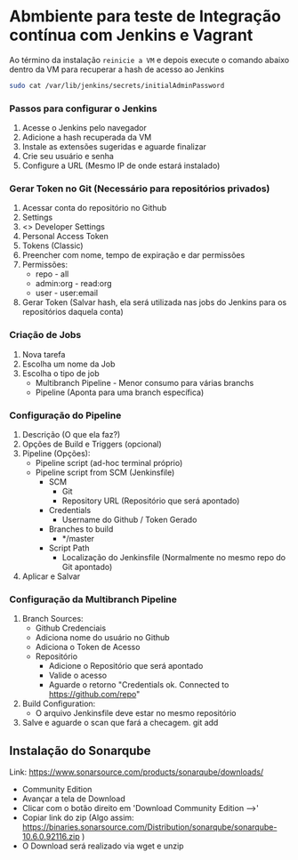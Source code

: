 # Abmbiente para teste de Integração contínua com Jenkins e Vagrant

Ao término da instalação `reinicie a VM` e depois execute o comando abaixo dentro da VM para recuperar a hash de acesso ao Jenkins

```bash
sudo cat /var/lib/jenkins/secrets/initialAdminPassword
```
### Passos para configurar o Jenkins

1. Acesse o Jenkins pelo navegador 
2. Adicione a hash recuperada da VM
3. Instale as extensões sugeridas e aguarde finalizar
4. Crie seu usuário e senha
5. Configure a URL (Mesmo IP de onde estará instalado)


### Gerar Token no Git (Necessário para repositórios privados)

1. Acessar conta do repositório no Github
2. Settings
3. <> Developer Settings
4. Personal Access Token 
5. Tokens (Classic) 
6. Preencher com nome, tempo de expiração e dar permissões
7. Permissões:
    - repo - all
    - admin:org - read:org
    - user - user:email
8. Gerar Token (Salvar hash, ela será utilizada nas jobs do Jenkins para os repositórios daquela conta)

### Criação de Jobs

1. Nova tarefa
2. Escolha um nome da Job
3. Escolha o tipo de job
    - Multibranch Pipeline - Menor consumo para várias branchs
    - Pipeline (Aponta para uma branch específica)



### Configuração do Pipeline

1. Descrição (O que ela faz?)
2. Opções de Build e Triggers (opcional)
3. Pipeline (Opções):
    - Pipeline script (ad-hoc terminal próprio)
    - Pipeline script from SCM (Jenkinsfile)
        - SCM
            - Git
            - Repository URL (Repositório que será apontado)
        - Credentials
            - Username do Github / Token Gerado    
        - Branches to build
            - */master
        - Script Path
            - Localização do Jenkinsfile (Normalmente no mesmo repo do Git apontado)    
4. Aplicar e Salvar

### Configuração da Multibranch Pipeline

1. Branch Sources:
    - Github Credenciais
    - Adiciona nome do usuário no Github
    - Adiciona o Token de Acesso
    - Repositório
        - Adicione o Repositório que será apontado
        - Valide o acesso
        - Aguarde o retorno "Credentials ok. Connected to https://github.com/repo"
2. Build Configuration:        
    - O arquivo Jenkinsfile deve estar no mesmo repositório
3. Salve e aguarde o scan que fará a checagem.
git add

## Instalação do Sonarqube

Link: https://www.sonarsource.com/products/sonarqube/downloads/
- Community Edition
- Avançar a tela de Download
- Clicar com o botão direito em 'Download Community Edition -->'
- Copiar link do zip (Algo assim: https://binaries.sonarsource.com/Distribution/sonarqube/sonarqube-10.6.0.92116.zip )
- O Download será realizado via wget e unzip







